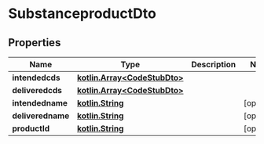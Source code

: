 # SubstanceproductDto

## Properties
Name | Type | Description | Notes
------------ | ------------- | ------------- | -------------
**intendedcds** | [**kotlin.Array&lt;CodeStubDto&gt;**](CodeStubDto.md) |  | 
**deliveredcds** | [**kotlin.Array&lt;CodeStubDto&gt;**](CodeStubDto.md) |  | 
**intendedname** | [**kotlin.String**](.md) |  |  [optional]
**deliveredname** | [**kotlin.String**](.md) |  |  [optional]
**productId** | [**kotlin.String**](.md) |  |  [optional]
